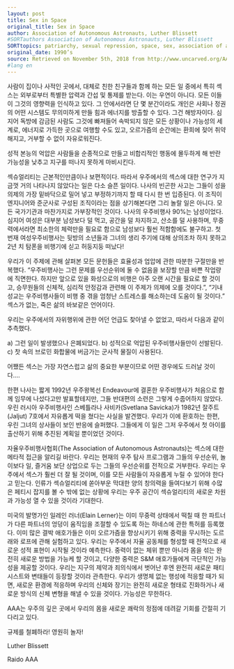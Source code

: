 ```yaml
---
layout: post
title: Sex in Space
original_title: Sex in Space
author: Association of Autonomous Astronauts, Luther Blissett
#SORTauthors Association of Autonomous Astronauts, Luther Blissett
SORTtopics: patriarchy, sexual repression, space, sex, association of autonomous astronauts
original_date: 1990’s
source: Retrieved on November 5th, 2018 from http://www.uncarved.org/AAA/sex.html
#lang en
---
```


사람이 집이나 사적인 곳에서, 대체로 친한 친구들과 함께 하는 모든 일 중에서 특히 섹스는 외부로부터 특별한 압력과 간섭 및 통제를 받는다. 이는 우연이 아니다. 모든 이들이 그것의 영향력을 인식하고 있다. 그 안에서라면 단 몇 분간이라도 개인은 사회나 정권의 어떤 시스템도 무의미하게 만들 힘과 에너지를 방출할 수 있다. 그건 해방자이다. 심지어 독방에 감금된 사람도 그것에 빠져들어 속박되지 않은 모든 상황이나 가능성의 세계로, 에너지로 가득한 곳으로 여행할 수도 있고, 오르가즘의 순간에는 환희에 젖어 취약해지고, 거부할 수 없이 자유로워진다.

성적 본능의 억압은 사람들을 순종적으로 만들고 비합리적인 행동에 몰두하게 해 반란 가능성을 낮추고 지구를 떠나지 못하게 마비시킨다.

섹슈얼리티는 근본적인만큼이나 보편적이다. 따라서 우주에서의 섹스에 대한 연구가 지금껏 거의 나타나지 않았다는 일은 다소 슬픈 일이다. 나사의 빈곤한 사고는 그들이 성을 의제의 가장 밑바닥으로 밀어 넣고 부정하기까지 할 때 다시 한 번 입증된다. 이 조직이 엔지니어와 준군사로 구성된 조직이라는 점을 상기해본다면 그리 놀랄 일은 아니다. 모든 국가기관과 마찬가지로 가부장적인 것이다. 나사의 우주비행사 90%는 남성이었다. 심지어 여성은 대부분 남성보다 덜 먹고, 공간을 덜 차지하고, 산소를 덜 사용하며, 무중력에서라면 최소한의 체력만을 필요로 함으로 남성보다 훨씬 적함함에도 불구하고. 첫 번재 여성우주비행사는 뒷방의 소년들과 그녀의 생리 주기에 대해 상의조차 하지 못하고 2년 치 탐폰을 비행기에 싣고 허둥지둥 떠났다!

우리가 이 주제에 관해 살펴본 모든 문헌들은 효율성과 업압에 관한 따분한 구절만을 반복했다. “우주비행사는 그런 문제를 우선순위에 둘 수 없음을 보장할 만큼 바쁜 작업량에 직면한다. 하지만 앞으로 있을 화성으로의 비행은 아주 오랜 시간을 필요로 할 것이고, 승무원들의 신체적, 심리적 안정감과 관련해 이 주제가 의제에 오를 것이다.”, “기내성교는 우주비행사들이 비행 중 겪을 엄청난 스트레스를 해소하는데 도움이 될 것이다.” 섹스가 없는, 죽은 삶의 바보같은 언어이다.

우리는 우주에서의 자위행위에 관한 어던 언급도 찾아낼 수 없었고, 따라서 다음과 같이 추측했다.

a) 그런 일이 발생했으나 은폐되었다.
b) 성적으로 억압된 우주비행사들만이 선발된다.
c) 찻 속의 브로민 화합물에 버금가는 군사적 물질이 사용된다.

어쨌든 섹스는 가장 자연스럽고 삶의 중요한 부분이므로 어떤 경우에도 드러날 것이다....

한편 나사는 짧게 1992년 우주왕복선 Endeavour에 결혼한 우주비행사가 처음으로 함께 임무에 나섰다고만 발표할테지만, 그들 반대편의 소련은 그렇게 수줍어하지 않았다. 우린 러시아 우주비행사인 스베틀라나 사비카(Svetlana Savicka)가 1982년 잘주트(Jaljut) 7호에서 자유롭게 떡을 쳤다는 사실을 발견했다. 우리가 이에 환호하는 한편, 우린 그녀의 상사들이 보인 반응에 슬퍼했다. 그들에게 이 일은 그저 우주에서 첫 아이를 출산하기 위해 추진된 계획일 뿐이었던 것이다.

자율우주비행사협회(The Association of Autonomous Astronauts)는 섹스에 대한 메타적 접근을 알리길 바란다. 우리는 현재의 우주 탐사 프로그램과 그들의 우선순위, 놀이보다 일, 즐거움 보단 상업으로 두는 그들의 우선순위를 전적으로 거부한다. 우리는 우주에서 섹스가 훨씬 더 잘 될 것이며, 이를 모든 사람들이 자유롭게 누릴 수 있어야 한다고 믿는다. 인류가 섹슈얼리티에 쏟아부운 막대한 양의 창의력을 들여다보기 위해 수많은 페티시 잡지를 볼 수 밖에 없는 상황에 우리는 우주 공간이 섹슈얼리티의 새로운 차원과 가능성 열 수 있을 것이라 기대한다.

미국의 발명가인 일레인 러너(Elain Lerner)는 이미 무중력 상태에서 떡칠 때 한 파트너가 다른 파트너의 엉덩이 움직임을 조절할 수 있도록 하는 하네스에 관한 특허를 등록했다. 이미 많은 결박 애호가들은 이미 오르가즘을 향상시키기 위해 중력을 무시하는 도르래와 로프에 관해 실험하고 있다. 우리는 우주에서 자율 공동체를 형성할 때 전적으로 새로운 성적 표현이 시작될 것이라 예측한다. 중력이 없는 체위 뿐만 아니라 몸을 섞는 완전히 새로운 방법을 가능케 할 것이고, 다양한 중력은 S&M 애호가들에게 극단적인 가능성을 제공할 것이다. 우리는 지구의 제약과 죄의식에서 벗어난 후엔 완전히 새로운 패티시스트와 변태들이 등장할 것이라 관측한다. 우리가 생명체 없는 행성에 적응할 때가 되면, 새로운 환경에 적응하며 우리의 신체와 장기는 완전히 새로운 형태로 진화하거나 새로운 방식의 신체 변형을 해낼 수 있을 것이다. 가능성은 무한하다.

AAA는 우주의 깊은 곳에서 우리의 몸을 새로운 쾌락의 정점에 데려갈 기회를 간절히 기다리고 있다.

규제를 철폐하라! 영원히 놀자!

Luther Blissett

Raido AAA
